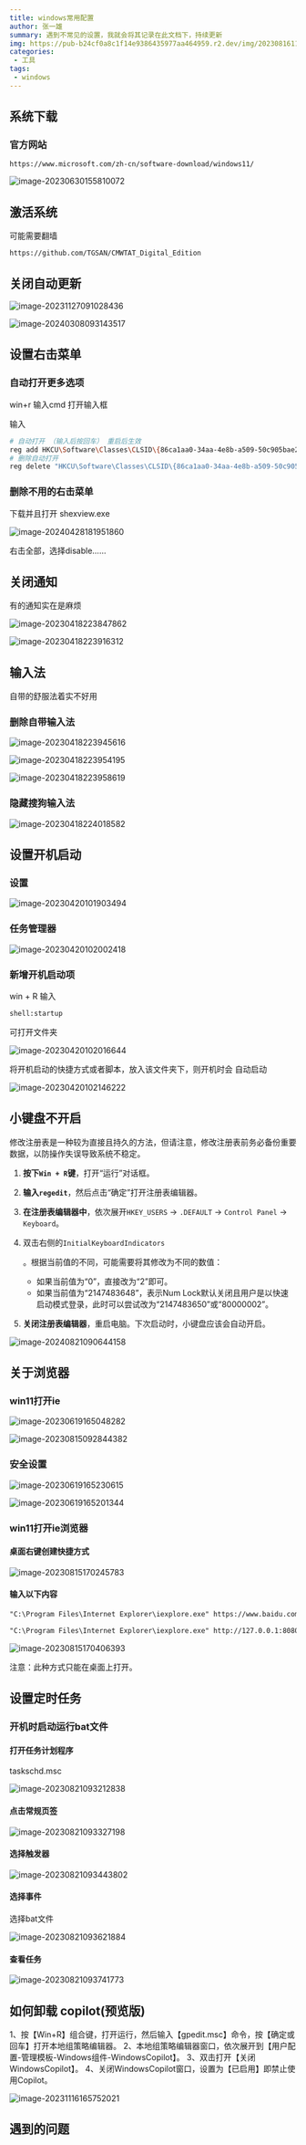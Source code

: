```yaml
---
title: windows常用配置
author: 张一雄
summary: 遇到不常见的设置，我就会将其记录在此文档下，持续更新
img: https://pub-b24cf0a8c1f14e9386435977aa464959.r2.dev/img/20230816111215.png
categories:
 - 工具
tags:
 - windows
---
```


## 系统下载

### 官方网站

```http
https://www.microsoft.com/zh-cn/software-download/windows11/
```

![image-20230630155810072](https://pub-b24cf0a8c1f14e9386435977aa464959.r2.dev/img/20230630155811.png)



## 激活系统

可能需要翻墙

```http
https://github.com/TGSAN/CMWTAT_Digital_Edition
```

## 关闭自动更新

![image-20231127091028436](https://pub-b24cf0a8c1f14e9386435977aa464959.r2.dev/img/20231127091030.png)

![image-20240308093143517](https://pub-b24cf0a8c1f14e9386435977aa464959.r2.dev/img/20240308093146.png)

## 设置右击菜单

### 自动打开更多选项

win+r  输入cmd 打开输入框

输入

```sh
# 自动打开 （输入后按回车） 重启后生效
reg add HKCU\Software\Classes\CLSID\{86ca1aa0-34aa-4e8b-a509-50c905bae2a2}\InprocServer32 /ve /d "" /f
# 删除自动打开
reg delete "HKCU\Software\Classes\CLSID\{86ca1aa0-34aa-4e8b-a509-50c905bae2a2}" /f
```

### 删除不用的右击菜单

下载并且打开 shexview.exe

![image-20240428181951860](https://pub-b24cf0a8c1f14e9386435977aa464959.r2.dev/img/20240428181954.png)

右击全部，选择disable……



## 关闭通知

有的通知实在是麻烦

![image-20230418223847862](https://pub-b24cf0a8c1f14e9386435977aa464959.r2.dev/img/image-20230418223847862.png)

![image-20230418223916312](https://pub-b24cf0a8c1f14e9386435977aa464959.r2.dev/img/image-20230418223916312.png)

## 输入法

自带的舒服法着实不好用

### 删除自带输入法

![image-20230418223945616](https://pub-b24cf0a8c1f14e9386435977aa464959.r2.dev/img/image-20230418223945616.png)

![image-20230418223954195](https://pub-b24cf0a8c1f14e9386435977aa464959.r2.dev/img/image-20230418223954195.png)

![image-20230418223958619](https://pub-b24cf0a8c1f14e9386435977aa464959.r2.dev/img/image-20230418223958619.png)

### 隐藏搜狗输入法

![image-20230418224018582](https://pub-b24cf0a8c1f14e9386435977aa464959.r2.dev/img/image-20230418224018582.png)

## 设置开机启动

### 设置

![image-20230420101903494](https://pub-b24cf0a8c1f14e9386435977aa464959.r2.dev/img/image-20230420101903494.png)

### 任务管理器

![image-20230420102002418](https://pub-b24cf0a8c1f14e9386435977aa464959.r2.dev/img/image-20230420102002418.png)

### 新增开机启动项

win + R 输入

```sh
shell:startup
```

可打开文件夹

![image-20230420102016644](https://pub-b24cf0a8c1f14e9386435977aa464959.r2.dev/img/image-20230420102016644.png)

将开机启动的快捷方式或者脚本，放入该文件夹下，则开机时会 自动启动

![image-20230420102146222](https://pub-b24cf0a8c1f14e9386435977aa464959.r2.dev/img/image-20230420102146222.png)

## 小键盘不开启

修改注册表是一种较为直接且持久的方法，但请注意，修改注册表前务必备份重要数据，以防操作失误导致系统不稳定。

1. **按下`Win + R`键**，打开“运行”对话框。

2. **输入`regedit`**，然后点击“确定”打开注册表编辑器。

3. **在注册表编辑器中**，依次展开`HKEY_USERS` -> `.DEFAULT` -> `Control Panel` -> `Keyboard`。

4. 双击右侧的`InitialKeyboardIndicators`

   。根据当前值的不同，可能需要将其修改为不同的数值：

   - 如果当前值为“0”，直接改为“2”即可。
   - 如果当前值为“2147483648”，表示Num Lock默认关闭且用户是以快速启动模式登录，此时可以尝试改为“2147483650”或“80000002”。

5. **关闭注册表编辑器**，重启电脑。下次启动时，小键盘应该会自动开启。

![image-20240821090644158](https://pub-b24cf0a8c1f14e9386435977aa464959.r2.dev/img/image-20240821090644158.png)

## 关于浏览器

### win11打开ie

![image-20230619165048282](https://pub-b24cf0a8c1f14e9386435977aa464959.r2.dev/img/20230619165049.png)

![image-20230815092844382](https://pub-b24cf0a8c1f14e9386435977aa464959.r2.dev/img/20230815092845.png)

### 安全设置

![image-20230619165230615](https://pub-b24cf0a8c1f14e9386435977aa464959.r2.dev/img/20230619165231.png)

![image-20230619165201344](https://pub-b24cf0a8c1f14e9386435977aa464959.r2.dev/img/20230619165202.png)

### win11打开ie浏览器

#### 桌面右键创建快捷方式

![image-20230815170245783](https://pub-b24cf0a8c1f14e9386435977aa464959.r2.dev/img/20230815170246.png)

#### 输入以下内容

```txt
"C:\Program Files\Internet Explorer\iexplore.exe" https://www.baidu.com/#ie={inputEncoding}&wd=%s -Embedding
```

```txt
"C:\Program Files\Internet Explorer\iexplore.exe" http://127.0.0.1:8080/dz/loginsinoprof.jsp#ie={inputEncoding} -Embedding
```



![image-20230815170406393](https://pub-b24cf0a8c1f14e9386435977aa464959.r2.dev/img/20230815170407.png)

注意：此种方式只能在桌面上打开。

## 设置定时任务

### 开机时启动运行bat文件

#### 打开任务计划程序

taskschd.msc

![image-20230821093212838](https://pub-b24cf0a8c1f14e9386435977aa464959.r2.dev/img/20230821093213.png)

#### 点击常规页签

![image-20230821093327198](https://pub-b24cf0a8c1f14e9386435977aa464959.r2.dev/img/20230821093328.png)

#### 选择触发器

![image-20230821093443802](https://pub-b24cf0a8c1f14e9386435977aa464959.r2.dev/img/20230821093444.png)

#### 选择事件

选择bat文件

![image-20230821093621884](https://pub-b24cf0a8c1f14e9386435977aa464959.r2.dev/img/20230821093622.png)

#### 查看任务

![image-20230821093741773](https://pub-b24cf0a8c1f14e9386435977aa464959.r2.dev/img/20230821093742.png)


## 如何卸载 copilot(预览版)

1、按【Win+R】组合键，打开运行，然后输入【gpedit.msc】命令，按【确定或回车】打开本地组策略编辑器。
2、本地组策略编辑器窗口，依次展开到【用户配置-管理模板-Windows组件-WindowsCopilot】。
3、双击打开【关闭WindowsCopilot】。
4、关闭WindowsCopilot窗口，设置为【已启用】即禁止使用Copilot。

![image-20231116165752021](https://pub-b24cf0a8c1f14e9386435977aa464959.r2.dev/img/20231116165754.png)

## 遇到的问题


